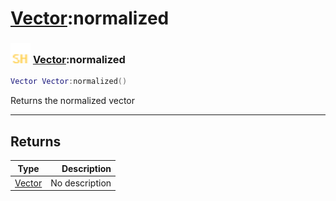 # [Vector](../vector/README.md):normalized

### <img src="../../.gitbook/assets/shared.png" width="32" height="32" /> [Vector](../vector/README.md):normalized

```lua
Vector Vector:normalized()
```

Returns the normalized vector<br>

-----------------
## Returns

| Type   | Description |
| ------ | ----------: |
| [Vector](../vector/README.md) | No description |

